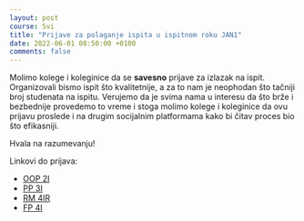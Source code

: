 ```yaml
---
layout: post
course: Svi
title: "Prijave za polaganje ispita u ispitnom roku JAN1"
date: 2022-06-01 08:50:00 +0100
comments: false
---
```


Molimo kolege i koleginice da se **savesno** prijave za izlazak na ispit. 
Organizovali bismo ispit što kvalitetnije, a za to nam je neophodan što 
tačniji broj studenata na ispitu. Verujemo da je svima nama u interesu da 
što brže i bezbednije provedemo to vreme i stoga molimo kolege i koleginice 
da ovu prijavu proslede i na drugim socijalnim platformama kako bi čitav 
proces bio što efikasniji.

Hvala na razumevanju!

Linkovi do prijava:
 - [OOP 2I](https://forms.gle/KMzqsS5Mq9uGPJ9j7)
 - [PP 3I](https://forms.gle/NQjv1RhEbAnVpA6s7)
 - [RM 4IR](https://forms.gle/TvT2QPPazpKkjsTt9)
 - [FP 4I](https://forms.gle/zE9BE4cqdgXJJbdr5)

